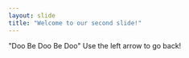 ```yaml
---
layout: slide
title: "Welcome to our second slide!"
---
```

"Doo Be Doo Be Doo"
Use the left arrow to go back!
